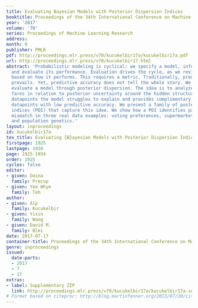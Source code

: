 ```yaml
---
title: Evaluating Bayesian Models with Posterior Dispersion Indices
booktitle: Proceedings of the 34th International Conference on Machine Learning
year: '2017'
volume: '70'
series: Proceedings of Machine Learning Research
address: 
month: 0
publisher: PMLR
pdf: http://proceedings.mlr.press/v70/kucukelbir17a/kucukelbir17a.pdf
url: http://proceedings.mlr.press/v70/kucukelbir17.html
abstract: 'Probabilistic modeling is cyclical: we specify a model, infer its posterior,
  and evaluate its performance. Evaluation drives the cycle, as we revise our model
  based on how it performs. This requires a metric. Traditionally, predictive accuracy
  prevails. Yet, predictive accuracy does not tell the whole story. We propose to
  evaluate a model through posterior dispersion. The idea is to analyze how each datapoint
  fares in relation to posterior uncertainty around the hidden structure. This highlights
  datapoints the model struggles to explain and provides complimentary insight to
  datapoints with low predictive accuracy. We present a family of posterior dispersion
  indices (PDI) that capture this idea. We show how a PDI identifies patterns of model
  mismatch in three real data examples: voting preferences, supermarket shopping,
  and population genetics.'
layout: inproceedings
id: kucukelbir17a
tex_title: Evaluating {B}ayesian Models with Posterior Dispersion Indices
firstpage: 1925
lastpage: 1934
page: 1925-1934
order: 1925
cycles: false
editor:
- given: Doina
  family: Precup
- given: Yee Whye
  family: Teh
author:
- given: Alp
  family: Kucukelbir
- given: Yixin
  family: Wang
- given: David M.
  family: Blei
date: 2017-07-17
container-title: Proceedings of the 34th International Conference on Machine Learning
genre: inproceedings
issued:
  date-parts:
  - 2017
  - 7
  - 17
extras:
- label: Supplementary ZIP
  link: http://proceedings.mlr.press/v70/kucukelbir17a/kucukelbir17a-supp.zip
# Format based on citeproc: http://blog.martinfenner.org/2013/07/30/citeproc-yaml-for-bibliographies/
---
```

